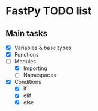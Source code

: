 # FastPy TODO list

## Main tasks

- [x] Variables & base types
- [x] Functions
- [ ] Modules
    - [x] Importing
    - [ ] Namespaces
- [x] Conditions
    - [x] if
    - [x] elif
    - [x] else
